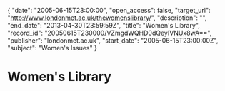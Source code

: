 {
  "date": "2005-06-15T23:00:00", 
  "open_access": false, 
  "target_url": "http://www.londonmet.ac.uk/thewomenslibrary/", 
  "description": "", 
  "end_date": "2013-04-30T23:59:59Z", 
  "title": "Women's Library", 
  "record_id": "20050615T230000/VZmgdWQHD0dQeyIVNUx8wA==", 
  "publisher": "londonmet.ac.uk", 
  "start_date": "2005-06-15T23:00:00Z", 
  "subject": "Women's Issues"
}

# Women's Library

